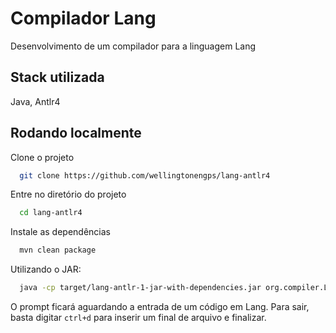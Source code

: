 
# Compilador Lang

Desenvolvimento de um compilador para a linguagem Lang

## Stack utilizada

Java, Antlr4



## Rodando localmente

Clone o projeto

```bash
  git clone https://github.com/wellingtonengps/lang-antlr4
```

Entre no diretório do projeto

```bash
  cd lang-antlr4
```

Instale as dependências

```bash
  mvn clean package
```

Utilizando o JAR:

```bash
  java -cp target/lang-antlr-1-jar-with-dependencies.jar org.compiler.LangAntlr.LangAntlrInit src/main/java/org/compiler/LangAntlr/sample.txt

```

O prompt ficará aguardando a entrada de um código em Lang. Para sair, basta digitar `ctrl+d` para inserir um final de arquivo e finalizar.